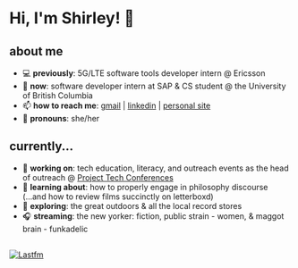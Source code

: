 # Hi, I'm Shirley! 👋 

## about me
- 💻 **previously**: 5G/LTE software tools developer intern @ Ericsson
- 🤖 **now**: software developer intern at SAP & CS student @ the University of British Columbia
- 📫 **how to reach me**: [gmail](mailto:shirleyyzyang@gmail.com) | [linkedin](https://www.linkedin.com/in/shirleyyzyang/) | [personal site](https://shlyyzy.github.io/)
- 🤗 **pronouns**: she/her

## currently...
- 📝 **working on**: tech education, literacy, and outreach events as the head of outreach @ [Project Tech Conferences](http://projecttechconferences.com)
- 🌱 **learning about**: how to properly engage in philosophy discourse (...and how to review films succinctly on letterboxd)
- 🔭 **exploring**: the great outdoors & all the local record stores
- 🎧 **streaming**: the new yorker: fiction, public strain - women, & maggot brain - funkadelic

<!-- 
[![Shirley's GitHub stats](https://github-readme-stats.vercel.app/api?username=shlyyzy&count_private=true)](https://github.com/anuraghazra/github-readme-stats)
[![Top Langs](https://github-readme-stats.vercel.app/api/top-langs/?username=shlyyzy&hide=CSS)](https://github.com/anuraghazra/github-readme-stats) -->
## 
[![Lastfm](https://github-readme-lastfm-stats.netlify.app/.netlify/functions/card?user=shly0077&theme=dimmed&show_scrobbles=true)](https://github-readme-lastfm-stats.netlify.app/.netlify/functions/card)

